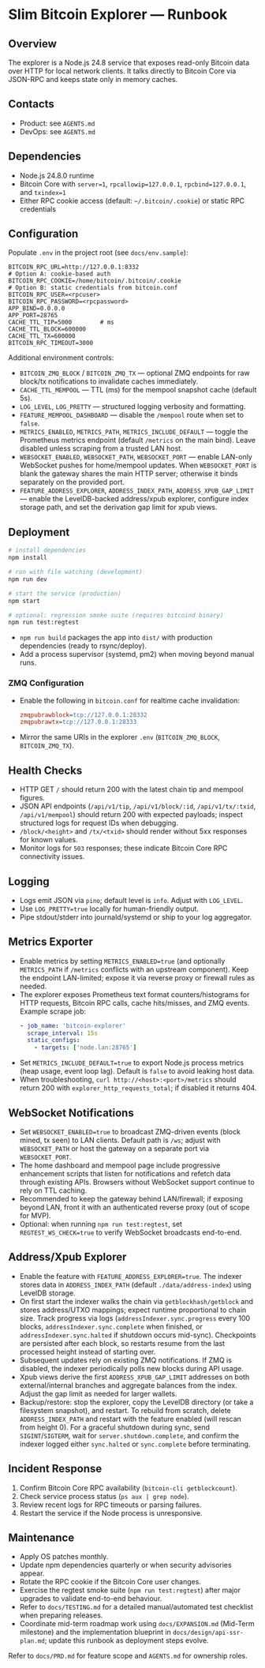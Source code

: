 # Slim Bitcoin Explorer — Runbook

## Overview
The explorer is a Node.js 24.8 service that exposes read-only Bitcoin data over HTTP for local network clients. It talks directly to Bitcoin Core via JSON-RPC and keeps state only in memory caches.

## Contacts
- Product: see `AGENTS.md`
- DevOps: see `AGENTS.md`

## Dependencies
- Node.js 24.8.0 runtime
- Bitcoin Core with `server=1`, `rpcallowip=127.0.0.1`, `rpcbind=127.0.0.1`, and `txindex=1`
- Either RPC cookie access (default: `~/.bitcoin/.cookie`) or static RPC credentials

## Configuration
Populate `.env` in the project root (see `docs/env.sample`):
```
BITCOIN_RPC_URL=http://127.0.0.1:8332
# Option A: cookie-based auth
BITCOIN_RPC_COOKIE=/home/bitcoin/.bitcoin/.cookie
# Option B: static credentials from bitcoin.conf
BITCOIN_RPC_USER=<rpcuser>
BITCOIN_RPC_PASSWORD=<rpcpassword>
APP_BIND=0.0.0.0
APP_PORT=28765
CACHE_TTL_TIP=5000        # ms
CACHE_TTL_BLOCK=600000
CACHE_TTL_TX=600000
BITCOIN_RPC_TIMEOUT=3000
```

Additional environment controls:
- `BITCOIN_ZMQ_BLOCK` / `BITCOIN_ZMQ_TX` — optional ZMQ endpoints for raw block/tx notifications to invalidate caches immediately.
- `CACHE_TTL_MEMPOOL` — TTL (ms) for the mempool snapshot cache (default 5s).
- `LOG_LEVEL`, `LOG_PRETTY` — structured logging verbosity and formatting.
- `FEATURE_MEMPOOL_DASHBOARD` — disable the `/mempool` route when set to `false`.
- `METRICS_ENABLED`, `METRICS_PATH`, `METRICS_INCLUDE_DEFAULT` — toggle the Prometheus metrics endpoint (default `/metrics` on the main bind). Leave disabled unless scraping from a trusted LAN host.
- `WEBSOCKET_ENABLED`, `WEBSOCKET_PATH`, `WEBSOCKET_PORT` — enable LAN-only WebSocket pushes for home/mempool updates. When `WEBSOCKET_PORT` is blank the gateway shares the main HTTP server; otherwise it binds separately on the provided port.
- `FEATURE_ADDRESS_EXPLORER`, `ADDRESS_INDEX_PATH`, `ADDRESS_XPUB_GAP_LIMIT` — enable the LevelDB-backed address/xpub explorer, configure index storage path, and set the derivation gap limit for xpub views.

## Deployment
```bash
# install dependencies
npm install

# run with file watching (development)
npm run dev

# start the service (production)
npm start

# optional: regression smoke suite (requires bitcoind binary)
npm run test:regtest
```
- `npm run build` packages the app into `dist/` with production dependencies (ready to rsync/deploy).
- Add a process supervisor (systemd, pm2) when moving beyond manual runs.

### ZMQ Configuration
- Enable the following in `bitcoin.conf` for realtime cache invalidation:
  ```ini
  zmqpubrawblock=tcp://127.0.0.1:28332
  zmqpubrawtx=tcp://127.0.0.1:28333
  ```
- Mirror the same URIs in the explorer `.env` (`BITCOIN_ZMQ_BLOCK`, `BITCOIN_ZMQ_TX`).


## Health Checks
- HTTP GET `/` should return 200 with the latest chain tip and mempool figures.
- JSON API endpoints (`/api/v1/tip`, `/api/v1/block/:id`, `/api/v1/tx/:txid`, `/api/v1/mempool`) should return 200 with expected payloads; inspect structured logs for request IDs when debugging.
- `/block/<height>` and `/tx/<txid>` should render without 5xx responses for known values.
- Monitor logs for `503` responses; these indicate Bitcoin Core RPC connectivity issues.

## Logging
- Logs emit JSON via `pino`; default level is `info`. Adjust with `LOG_LEVEL`.
- Use `LOG_PRETTY=true` locally for human-friendly output.
- Pipe stdout/stderr into journald/systemd or ship to your log aggregator.

## Metrics Exporter
- Enable metrics by setting `METRICS_ENABLED=true` (and optionally `METRICS_PATH` if `/metrics` conflicts with an upstream component). Keep the endpoint LAN-limited; expose it via reverse proxy or firewall rules as needed.
- The explorer exposes Prometheus text format counters/histograms for HTTP requests, Bitcoin RPC calls, cache hits/misses, and ZMQ events. Example scrape job:
  ```yaml
  - job_name: 'bitcoin-explorer'
    scrape_interval: 15s
    static_configs:
      - targets: ['node.lan:28765']
  ```
- Set `METRICS_INCLUDE_DEFAULT=true` to export Node.js process metrics (heap usage, event loop lag). Default is `false` to avoid leaking host data.
- When troubleshooting, `curl http://<host>:<port>/metrics` should return 200 with `explorer_http_requests_total`; if disabled it returns 404.

## WebSocket Notifications
- Set `WEBSOCKET_ENABLED=true` to broadcast ZMQ-driven events (block mined, tx seen) to LAN clients. Default path is `/ws`; adjust with `WEBSOCKET_PATH` or host the gateway on a separate port via `WEBSOCKET_PORT`.
- The home dashboard and mempool page include progressive enhancement scripts that listen for notifications and refetch data through existing APIs. Browsers without WebSocket support continue to rely on TTL caching.
- Recommended to keep the gateway behind LAN/firewall; if exposing beyond LAN, front it with an authenticated reverse proxy (out of scope for MVP).
- Optional: when running `npm run test:regtest`, set `REGTEST_WS_CHECK=true` to verify WebSocket broadcasts end-to-end.

## Address/Xpub Explorer
- Enable the feature with `FEATURE_ADDRESS_EXPLORER=true`. The indexer stores data in `ADDRESS_INDEX_PATH` (default `./data/address-index`) using LevelDB storage.
- On first start the indexer walks the chain via `getblockhash/getblock` and stores address/UTXO mappings; expect runtime proportional to chain size. Track progress via logs (`addressIndexer.sync.progress` every 100 blocks, `addressIndexer.sync.complete` when finished, or `addressIndexer.sync.halted` if shutdown occurs mid-sync). Checkpoints are persisted after each block, so restarts resume from the last processed height instead of starting over.
- Subsequent updates rely on existing ZMQ notifications. If ZMQ is disabled, the indexer periodically polls new blocks during API usage.
- Xpub views derive the first `ADDRESS_XPUB_GAP_LIMIT` addresses on both external/internal branches and aggregate balances from the index. Adjust the gap limit as needed for larger wallets.
- Backup/restore: stop the explorer, copy the LevelDB directory (or take a filesystem snapshot), and restart. To rebuild from scratch, delete `ADDRESS_INDEX_PATH` and restart with the feature enabled (will rescan from height 0). For a graceful shutdown during sync, send `SIGINT`/`SIGTERM`, wait for `server.shutdown.complete`, and confirm the indexer logged either `sync.halted` or `sync.complete` before terminating.

## Incident Response
1. Confirm Bitcoin Core RPC availability (`bitcoin-cli getblockcount`).
2. Check service process status (`ps aux | grep node`).
3. Review recent logs for RPC timeouts or parsing failures.
4. Restart the service if the Node process is unresponsive.

## Maintenance
- Apply OS patches monthly.
- Update npm dependencies quarterly or when security advisories appear.
- Rotate the RPC cookie if the Bitcoin Core user changes.
- Exercise the regtest smoke suite (`npm run test:regtest`) after major upgrades to validate end-to-end behaviour.
- Refer to `docs/TESTING.md` for a detailed manual/automated test checklist when preparing releases.
- Coordinate mid-term roadmap work using `docs/EXPANSION.md` (Mid-Term milestone) and the implementation blueprint in `docs/design/api-ssr-plan.md`; update this runbook as deployment steps evolve.

Refer to `docs/PRD.md` for feature scope and `AGENTS.md` for ownership roles.
